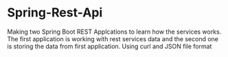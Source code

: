 # Spring-Rest-Api

Making two Spring Boot REST Applcations to learn how the services works.
The first application is working with rest services data and the second one is storing the data from first application.
Using curl and JSON file format
